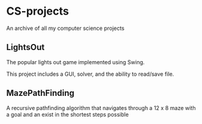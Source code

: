 # CS-projects
An archive of all my computer science projects 

## LightsOut

The popular lights out game implemented using Swing.

This project includes a GUI, solver, and the ability to read/save file.

## MazePathFinding
A recursive pathfinding algorithm that navigates through a 12 x 8 maze with a goal and an exist in the shortest steps possible
